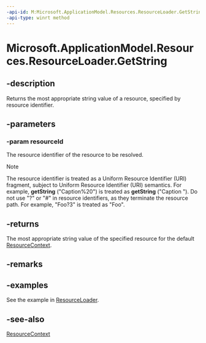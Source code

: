 ```yaml
---
-api-id: M:Microsoft.ApplicationModel.Resources.ResourceLoader.GetString(System.String)
-api-type: winrt method
---
```


<!-- Method syntax
public string GetString(System.String resourceId)
-->

# Microsoft.ApplicationModel.Resources.ResourceLoader.GetString

## -description
Returns the most appropriate string value of a resource, specified by resource identifier.


<!--Writer todo: Link to how to create and identify resources.-->

## -parameters
### -param resourceId
The resource identifier of the resource to be resolved.

> [!NOTE]
> The resource identifier is treated as a Uniform Resource Identifier (URI) fragment, subject to Uniform Resource Identifier (URI) semantics. For example, **getString** ("Caption%20") is treated as **getString** ("Caption "). Do not use "?" or "#" in resource identifiers, as they terminate the resource path. For example, "Foo?3" is treated as "Foo".

## -returns
The most appropriate string value of the specified resource for the default [ResourceContext](resourcecontext.md).

## -remarks
<!--Writer todo: remarks: discuss when to use GetString vs. GetStringByReference.-->

## -examples
See the example in [ResourceLoader](resourceloader.md).

## -see-also
[ResourceContext](resourcecontext.md)
